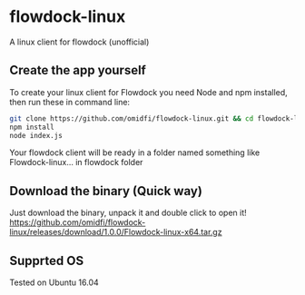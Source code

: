 # flowdock-linux
A linux client for flowdock (unofficial)

## Create the app yourself
To create your linux client for Flowdock you need Node and npm installed, then run these in command line:

```bash
git clone https://github.com/omidfi/flowdock-linux.git && cd flowdock-linux
npm install
node index.js
```

Your flowdock client will be ready in a folder named something like Flowdock-linux... in flowdock folder

## Download the binary (Quick way)
Just download the binary, unpack it and double click to open it! 
https://github.com/omidfi/flowdock-linux/releases/download/1.0.0/Flowdock-linux-x64.tar.gz

## Supprted OS
Tested on Ubuntu 16.04


